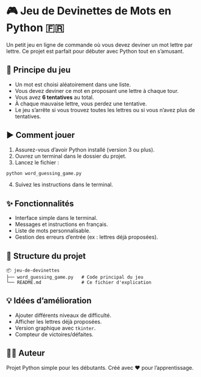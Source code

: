# 🎮 Jeu de Devinettes de Mots en Python 🇫🇷

Un petit jeu en ligne de commande où vous devez deviner un mot lettre par lettre. Ce projet est parfait pour débuter avec Python tout en s’amusant.

## 🧠 Principe du jeu

- Un mot est choisi aléatoirement dans une liste.
- Vous devez deviner ce mot en proposant une lettre à chaque tour.
- Vous avez **6 tentatives** au total.
- À chaque mauvaise lettre, vous perdez une tentative.
- Le jeu s’arrête si vous trouvez toutes les lettres ou si vous n’avez plus de tentatives.

## ▶️ Comment jouer

1. Assurez-vous d’avoir Python installé (version 3 ou plus).
2. Ouvrez un terminal dans le dossier du projet.
3. Lancez le fichier :

```bash
python word_guessing_game.py
```

4. Suivez les instructions dans le terminal.

## ✨ Fonctionnalités

- Interface simple dans le terminal.
- Messages et instructions en français.
- Liste de mots personnalisable.
- Gestion des erreurs d’entrée (ex : lettres déjà proposées).

## 📁 Structure du projet

```
📦 jeu-de-devinettes
├── word_guessing_game.py   # Code principal du jeu
└── README.md               # Ce fichier d'explication
```

## 💡 Idées d’amélioration

- Ajouter différents niveaux de difficulté.
- Afficher les lettres déjà proposées.
- Version graphique avec `tkinter`.
- Compteur de victoires/défaites.

## 🧑‍💻 Auteur

Projet Python simple pour les débutants. Créé avec ❤️ pour l’apprentissage.
